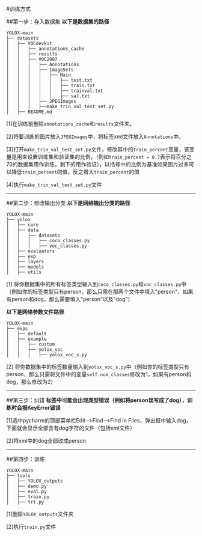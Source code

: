 #训练方式

##第一步：存入数据集
**以下是数据集的路径**
````
YOLOX-main
├── datasets
│   ├── VOCdevkit
│   │   ├── annotations_cache
│   │   ├── results
│   │   ├── VOC2007
│   │   │   ├── Annotations
│   │   │   ├── ImageSets
│   │   │   │   ├── Main
│   │   │   │   │   ├── test.txt
│   │   │   │   │   ├── train.txt
│   │   │   │   │   ├── trainval.txt
│   │   │   │   │   ├── val.txt
│   │   │   ├── JPEGImages
│   │   │   ├──make_trin_val_test_set.py
│   ├── README.md
````
[1]在训练前删除`annotations_cache`和`results`文件夹。

[2]将要训练的图片放入`JPEGImages`中，将标签xml文件放入`Annotations`中。

[3]打开`make_trin_val_test_set.py`文件，修改其中的`train_percent`变量，该变量是用来设置训练集和验证集的比例，（例如`train_percent = 0.7`表示将百分之70的数据集用作训练，剩下的用作验证），以括号中的比例为基准如果图片过多可以降低`train_percent`的值，反之增大`train_percent`的值

[4]执行`make_trin_val_test_set.py`文件
***
##第二步：修改输出分类
**以下是网络输出分类的路径**
````
YOLOX-main
├── yolox
│   ├── core
│   ├── data
│   │   ├── datasets
│   │   │   ├── coco_classes.py
│   │   │   ├── voc_classes.py
│   ├── evaluators
│   ├── exp
│   ├── layers
│   ├── models
│   ├── utils
````
[1] 将你数据集中的所有标签类型输入到`coco_classes.py`和`voc_classes.py`中（例如你的标签类型只有person，那么只需在那两个文件中填入"person"，如果有person和dog，那么需要填入"person"以及"dog"）

**以下是网络参数文件路径**
````
YOLOX-main
├── exps
│   ├── default
│   ├── example
│   │   ├── custom
│   │   ├── yolox_voc
│   │   │   ├── yolox_voc_s.py
````
[2] 将你数据集中的标签数量输入到`yolox_voc_s.py`中（例如你的标签类型只有person，那么只需将文件中的变量`self.num_classes`修改为1，如果有person和dog，那么修改为2）
***

##第三步：纠错
**标签中可能会出现类型错误（例如将person误写成了dog），训练时会报KeyError错误**

[1]选中pycharm的顶部菜单栏Edit-->Find-->Find in Files，弹出框中输入dog，下面就会显示全部含有dog字符的文件（包括xml文件）

[2]将xml中的dog全部改成person
***

##第四步：训练
````
YOLOX-main
├── tools
│   ├── YOLOX_outputs
│   ├── demo.py
│   ├── eval.py
│   ├── train.py
│   ├── trt.py
````
[1]删除`YOLOX_outputs`文件夹

[2]执行`train.py`文件